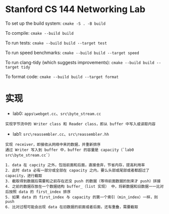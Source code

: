 Stanford CS 144 Networking Lab
==============================

To set up the build system: `cmake -S . -B build`

To compile: `cmake --build build`

To run tests: `cmake --build build --target test`

To run speed benchmarks: `cmake --build build --target speed`

To run clang-tidy (which suggests improvements): `cmake --build build --target tidy`

To format code: `cmake --build build --target format`

# 实现

- lab0: `apps\webget.cc`、`src\byte_stream.cc`
```
实现字节流中的 Writer class 和 Reader class，即从 buffer 中写入或读取内容
```



- lab1: `src\reassembler.cc`、`src\reassembler.hh`
```
实现 receiver，即接收从网络中来的数据，并重新排序
通过 Writer 写入到 buffer 中，buffer 的容量是 capacity（`lab0 src\byte_stream.cc`）

1. data 在 capcity 之外，包括前面和后面，直接舍弃，节省内存，提高利用率
2. 此时 data 必有一部分或全部在 capacity 之内，要么头部或尾部或者都超过了 capacity，进行截取
3. 截取得到数据后需要和之前存在还没 push 的数据（等待前面数据的到来才 push）拼接
4. 之前的数据存放在一个数据结构 buffer_（list 实现） 中，将新数据和旧数据一一比对后按照 data 的 first_index 排序
5. 如果 data 的 first_index 与 capacity 的第一个索引（min_index）一样，则 push
6. 比对过程可能会出现 data 在旧数据的前面或者后面，还有重叠，需要截取
```

